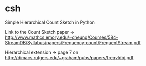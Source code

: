 # csh
Simple Hierarchical Count Sketch in Python 

Link to the Count Sketch paper -> http://www.mathcs.emory.edu/~cheung/Courses/584-StreamDB/Syllabus/papers/Frequency-count/FrequentStream.pdf

Hierarchical extension -> page 7 on http://dimacs.rutgers.edu/~graham/pubs/papers/freqvldbj.pdf 

